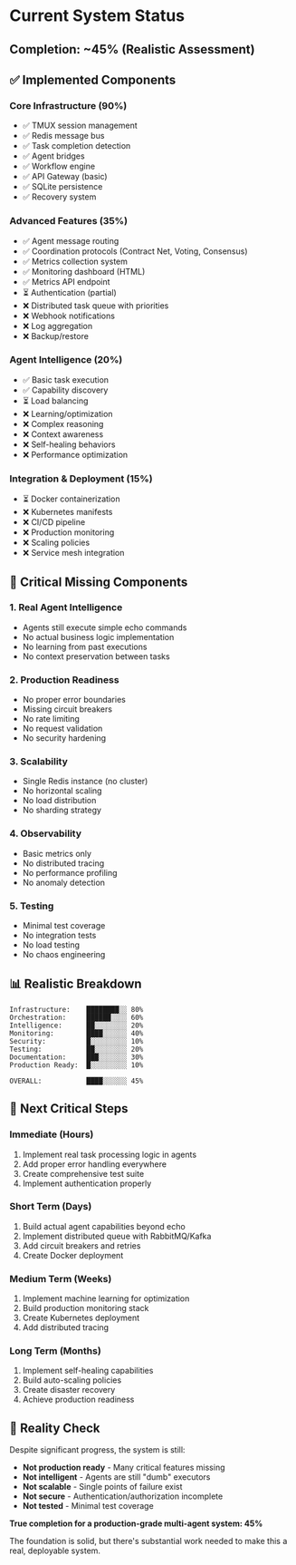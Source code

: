 # Current System Status

## Completion: ~45% (Realistic Assessment)

## ✅ Implemented Components

### Core Infrastructure (90%)
- ✅ TMUX session management
- ✅ Redis message bus
- ✅ Task completion detection
- ✅ Agent bridges
- ✅ Workflow engine
- ✅ API Gateway (basic)
- ✅ SQLite persistence
- ✅ Recovery system

### Advanced Features (35%)
- ✅ Agent message routing
- ✅ Coordination protocols (Contract Net, Voting, Consensus)
- ✅ Metrics collection system
- ✅ Monitoring dashboard (HTML)
- ✅ Metrics API endpoint
- ⏳ Authentication (partial)
- ❌ Distributed task queue with priorities
- ❌ Webhook notifications
- ❌ Log aggregation
- ❌ Backup/restore

### Agent Intelligence (20%)
- ✅ Basic task execution
- ✅ Capability discovery
- ⏳ Load balancing
- ❌ Learning/optimization
- ❌ Complex reasoning
- ❌ Context awareness
- ❌ Self-healing behaviors
- ❌ Performance optimization

### Integration & Deployment (15%)
- ⏳ Docker containerization
- ❌ Kubernetes manifests
- ❌ CI/CD pipeline
- ❌ Production monitoring
- ❌ Scaling policies
- ❌ Service mesh integration

## 🚧 Critical Missing Components

### 1. Real Agent Intelligence
- Agents still execute simple echo commands
- No actual business logic implementation
- No learning from past executions
- No context preservation between tasks

### 2. Production Readiness
- No proper error boundaries
- Missing circuit breakers
- No rate limiting
- No request validation
- No security hardening

### 3. Scalability
- Single Redis instance (no cluster)
- No horizontal scaling
- No load distribution
- No sharding strategy

### 4. Observability
- Basic metrics only
- No distributed tracing
- No performance profiling
- No anomaly detection

### 5. Testing
- Minimal test coverage
- No integration tests
- No load testing
- No chaos engineering

## 📊 Realistic Breakdown

```
Infrastructure:    ████████░░ 80%
Orchestration:     ██████░░░░ 60%
Intelligence:      ██░░░░░░░░ 20%
Monitoring:        ████░░░░░░ 40%
Security:          █░░░░░░░░░ 10%
Testing:           ██░░░░░░░░ 20%
Documentation:     ███░░░░░░░ 30%
Production Ready:  █░░░░░░░░░ 10%

OVERALL:           ████░░░░░░ 45%
```

## 🎯 Next Critical Steps

### Immediate (Hours)
1. Implement real task processing logic in agents
2. Add proper error handling everywhere
3. Create comprehensive test suite
4. Implement authentication properly

### Short Term (Days)
1. Build actual agent capabilities beyond echo
2. Implement distributed queue with RabbitMQ/Kafka
3. Add circuit breakers and retries
4. Create Docker deployment

### Medium Term (Weeks)
1. Implement machine learning for optimization
2. Build production monitoring stack
3. Create Kubernetes deployment
4. Add distributed tracing

### Long Term (Months)
1. Implement self-healing capabilities
2. Build auto-scaling policies
3. Create disaster recovery
4. Achieve production readiness

## 🔴 Reality Check

Despite significant progress, the system is still:
- **Not production ready** - Many critical features missing
- **Not intelligent** - Agents are still "dumb" executors
- **Not scalable** - Single points of failure exist
- **Not secure** - Authentication/authorization incomplete
- **Not tested** - Minimal test coverage

**True completion for a production-grade multi-agent system: 45%**

The foundation is solid, but there's substantial work needed to make this a real, deployable system.